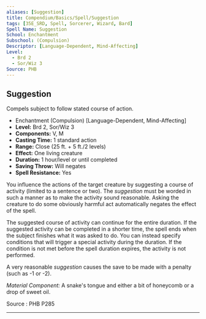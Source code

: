 ```yaml
---
aliases: [Suggestion]
title: Compendium/Basics/Spell/Suggestion
tags: [35E_SRD, Spell, Sorcerer, Wizard, Bard]
Spell Name: Suggestion
School: Enchantment
Subschool: (Compulsion)
Descriptor: [Language-Dependent, Mind-Affecting]
Level:
  - Brd 2
  - Sor/Wiz 3
Source: PHB
---
```



## Suggestion

Compels subject to follow stated course of action.

*   Enchantment (Compulsion) [Language-Dependent, Mind-Affecting]
*   **Level:** Brd 2, Sor/Wiz 3
*   **Components:** V, M
*   **Casting Time:** 1 standard action
*   **Range:** Close (25 ft. + 5 ft./2 levels)
*   **Effect:** One living creature
*   **Duration:** 1 hour/level or until completed
*   **Saving Throw:** Will negates
*   **Spell Resistance:** Yes

<p>You influence the actions of the target creature by suggesting a course of activity (limited to a sentence or two). The <i>suggestion</i> must be worded in such a manner as to make the activity sound reasonable. Asking the creature to do some obviously harmful act automatically negates the effect of the spell.</p><p>The suggested course of activity can continue for the entire duration. If the suggested activity can be completed in a shorter time, the spell ends when the subject finishes what it was asked to do. You can instead specify conditions that will trigger a special activity during the duration. If the condition is not met before the spell duration expires, the activity is not performed.</p><p>A very reasonable <i>suggestion</i> causes the save to be made with a penalty (such as -1 or -2).</p><p><i>Material Component:</i> A snake's tongue and either a bit of honeycomb or a drop of sweet oil.</p>

Source : PHB P285

---
